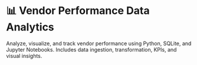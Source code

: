 # 📊 Vendor Performance Data Analytics
Analyze, visualize, and track vendor performance using Python, SQLite, and Jupyter Notebooks. Includes data ingestion, transformation, KPIs, and visual insights.

